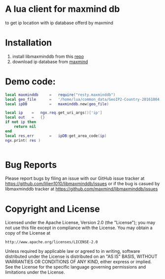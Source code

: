 

# A lua client for maxmind db

to get ip location with ip database offerd by maxmind

 
# Installation

1. install libmaxminddb from this [repo](https://github.com/maxmind/libmaxminddb)
2. download ip database from [maxmind](https://www.maxmind.com/en/geoip2-databases)

# Demo code:

```lua
local maxminddb 	=	require("resty.maxminddb")
local geo_file 		=	'/home/lua/common_data/GeoIP2-Country-20161004.mmdb'
local ipDB			=	maxminddb.new(geo_file) 

local ip 	=	ngx.req.get_uri_args()['ip']
local out 	=	{}
if not ip then
	return nil
end
local res,err 		=	ipDB:get_area_code(ip)
ngx.print( res )
  
```
  

# Bug Reports

Please report bugs by filing an issue with our GitHub issue tracker at
https://github.com/lilien1010/libmaxminddb/issues
or if the bug is casued by libmaxminddb  tracker at
https://github.com/maxmind/libmaxminddb/issues

# Copyright and License

Licensed under the Apache License, Version 2.0 (the "License");
you may not use this file except in compliance with the License.
You may obtain a copy of the License at

    http://www.apache.org/licenses/LICENSE-2.0

Unless required by applicable law or agreed to in writing, software
distributed under the License is distributed on an "AS IS" BASIS,
WITHOUT WARRANTIES OR CONDITIONS OF ANY KIND, either express or implied.
See the License for the specific language governing permissions and
limitations under the License.
